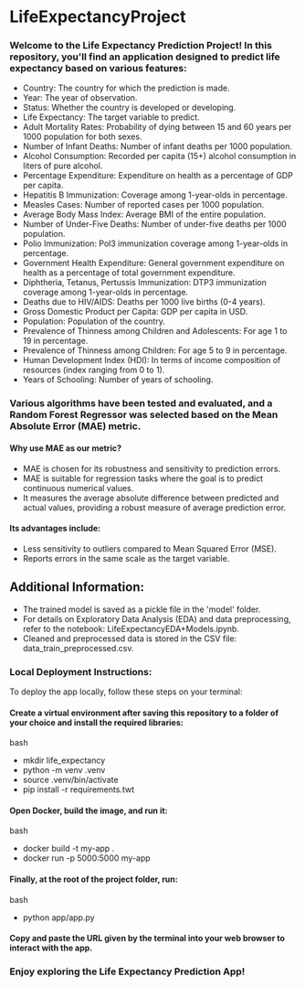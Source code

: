 # LifeExpectancyProject

### Welcome to the Life Expectancy Prediction Project! In this repository, you'll find an application designed to predict life expectancy based on various features:

- Country: The country for which the prediction is made.
- Year: The year of observation.
- Status: Whether the country is developed or developing.
- Life Expectancy: The target variable to predict.
- Adult Mortality Rates: Probability of dying between 15 and 60 years per 1000 population for both sexes.
- Number of Infant Deaths: Number of infant deaths per 1000 population.
- Alcohol Consumption: Recorded per capita (15+) alcohol consumption in liters of pure alcohol.
- Percentage Expenditure: Expenditure on health as a percentage of GDP per capita.
- Hepatitis B Immunization: Coverage among 1-year-olds in percentage.
- Measles Cases: Number of reported cases per 1000 population.
- Average Body Mass Index: Average BMI of the entire population.
- Number of Under-Five Deaths: Number of under-five deaths per 1000 population.
- Polio Immunization: Pol3 immunization coverage among 1-year-olds in percentage.
- Government Health Expenditure: General government expenditure on health as a percentage of total government expenditure.
- Diphtheria, Tetanus, Pertussis Immunization: DTP3 immunization coverage among 1-year-olds in percentage.
- Deaths due to HIV/AIDS: Deaths per 1000 live births (0-4 years).
- Gross Domestic Product per Capita: GDP per capita in USD.
- Population: Population of the country.
- Prevalence of Thinness among Children and Adolescents: For age 1 to 19 in percentage.
- Prevalence of Thinness among Children: For age 5 to 9 in percentage.
- Human Development Index (HDI): In terms of income composition of resources (index ranging from 0 to 1).
- Years of Schooling: Number of years of schooling.

### Various algorithms have been tested and evaluated, and a Random Forest Regressor was selected based on the Mean Absolute Error (MAE) metric. 

#### Why use MAE as our metric?
- MAE is chosen for its robustness and sensitivity to prediction errors.
- MAE is suitable for regression tasks where the goal is to predict continuous numerical values.
- It measures the average absolute difference between predicted and actual values, providing a robust measure of average prediction error. 

#### Its advantages include:

- Less sensitivity to outliers compared to Mean Squared Error (MSE).
- Reports errors in the same scale as the target variable.

## Additional Information:
- The trained model is saved as a pickle file in the 'model' folder.
- For details on Exploratory Data Analysis (EDA) and data preprocessing, refer to the notebook: LifeExpectancyEDA+Models.ipynb.
- Cleaned and preprocessed data is stored in the CSV file: data_train_preprocessed.csv.

### Local Deployment Instructions:
To deploy the app locally, follow these steps on your terminal:

#### Create a virtual environment after saving this repository to a folder of your choice and install the required libraries:

bash
- mkdir life_expectancy
- python -m venv .venv
- source .venv/bin/activate
- pip install -r requirements.twt


#### Open Docker, build the image, and run it:

bash
- docker build -t my-app .
- docker run -p 5000:5000 my-app

#### Finally, at the root of the project folder, run:

bash
- python app/app.py

#### Copy and paste the URL given by the terminal into your web browser to interact with the app.

### Enjoy exploring the Life Expectancy Prediction App!
